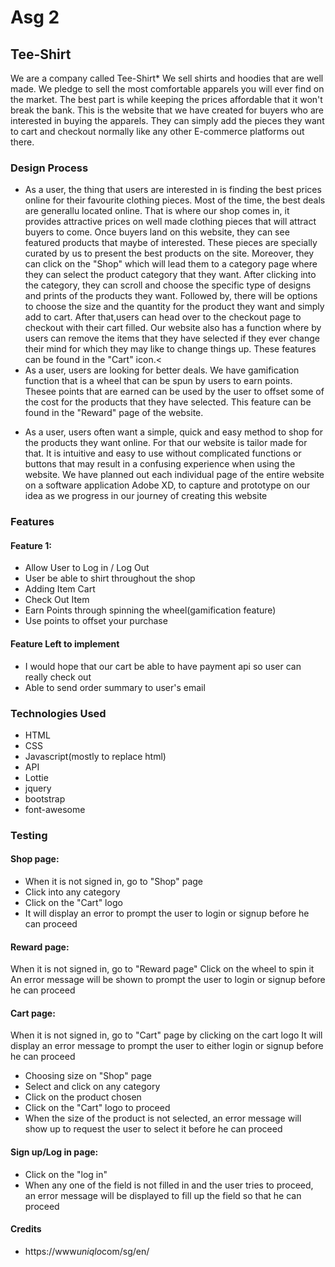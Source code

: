 # Asg 2
## Tee-Shirt
We are a company called Tee-Shirt* We sell shirts and hoodies that are well made.
We pledge to sell the most comfortable apparels you will ever find on the market. The best
part is while keeping the prices affordable that it won't break the bank. This is the website 
that we have created for buyers who are interested in buying the apparels. They can simply add the
pieces they want to cart and checkout normally like any other E-commerce platforms out there.</p>
### Design Process ###
* As a user, the thing that users are interested in is finding the best prices online for their 
favourite clothing pieces. Most of the time, the best deals are generallu located online. That is where
our shop comes in, it provides attractive prices on well made clothing pieces that will attract buyers to come.
Once buyers land on this website, they can see featured products that maybe of interested. These pieces are specially curated by us to present the best products on the site. Moreover, they can click on the "Shop" which
will lead them to a category page where they can select the product category that they want. After clicking into the category, they can scroll and choose the specific type of designs and prints of the products they want. Followed by, there will be options to choose the size and the quantity for the product they want and simply add to cart. After that,users can head over to the checkout page to checkout with their cart filled. Our website also has a function where by users can remove the items that they have selected if they ever change their mind for which they may like to change things up. These features can be found in the "Cart" icon.<
* As a user, users are looking for better deals. We have gamification function that is a wheel that can be spun by users to earn points. Thesee points that are earned can be used by the user to offset some of the cost for the products that they have selected. This feature can be found in the "Reward" page of the website.</p>
* As a user, users often want a simple, quick and easy method to shop for the products they want online. For that our website is tailor made for that. It is intuitive and easy to use without complicated functions or buttons that may result in a confusing experience when using the website. We have planned out each individual page of the entire website on a software application Adobe XD, to capture and prototype on our idea as we progress in our journey of creating this website
### Features
#### Feature 1:
* Allow User to Log in / Log Out
* User be able to shirt throughout the shop
* Adding Item Cart 
* Check Out Item
* Earn Points through spinning the wheel(gamification feature)
* Use points to offset your purchase
#### Feature Left to implement
* I would hope that our cart be able to have payment api so user can really check out
* Able to send order summary to user's email

### Technologies Used
* HTML
* CSS
* Javascript(mostly to replace html)
* API 
* Lottie
* jquery
* bootstrap
* font-awesome
### Testing
#### Shop page:
* When it is not signed in, go to "Shop" page
* Click into any category
* Click on the "Cart" logo
* It will display an error to prompt the user to login or signup before he can proceed
#### Reward page:
When it is not signed in, go to "Reward page"
Click on the wheel to spin it
An error message will be shown to prompt the user to login or signup before he can proceed
#### Cart page:
When it is not signed in, go to "Cart" page by clicking on the cart logo
It will display an error message to prompt the user to either login or signup before he can proceed

* Choosing size on "Shop" page
* Select and click on any category
* Click on the product chosen
* Click on the "Cart" logo to proceed
* When the size of the product is not selected, an error message will show up to request the user to select it before he can proceed
#### Sign up/Log in page:
* Click on the "log in"
* When any one of the field is not filled in and the user tries to proceed, an error message will be displayed to fill up the field so that he can proceed

#### Credits
* https://www*uniqlo*com/sg/en/